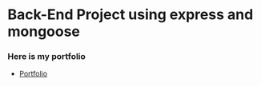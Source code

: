 # Back-End Project using express and mongoose

### Here is my portfolio

- [Portfolio](https://abdulmoizghani.netlify.app)
